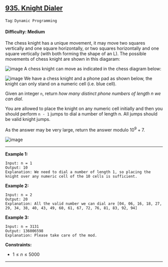 ## [935. Knight Dialer](https://leetcode.com/problems/knight-dialer)

```Tag```: ```Dynamic Programming```

#### Difficulty: Medium

The chess knight has a unique movement, it may move two squares vertically and one square horizontally, or two squares horizontally and one square vertically (with both forming the shape of an L). The possible movements of chess knight are shown in this diagaram:

![image](https://assets.leetcode.com/uploads/2020/08/18/chess.jpg)
A chess knight can move as indicated in the chess diagram below:

![image](https://assets.leetcode.com/uploads/2020/08/18/phone.jpg)
We have a chess knight and a phone pad as shown below, the knight can only stand on a numeric cell (i.e. blue cell).

Given an integer ```n```, return _how many distinct phone numbers of length n we can dial_.

You are allowed to place the knight on any numeric cell initially and then you should perform ```n - 1``` jumps to dial a number of length n. All jumps should be valid knight jumps.

As the answer may be very large, return the answer modulo $10^9 + 7$.

![image](https://github.com/quananhle/Python/assets/35042430/7db2bb48-fece-4bde-9505-58f10140b019)

---

__Example 1:__
```
Input: n = 1
Output: 10
Explanation: We need to dial a number of length 1, so placing the knight over any numeric cell of the 10 cells is sufficient.
```

__Example 2:__
```
Input: n = 2
Output: 20
Explanation: All the valid number we can dial are [04, 06, 16, 18, 27, 29, 34, 38, 40, 43, 49, 60, 61, 67, 72, 76, 81, 83, 92, 94]
```

__Example 3:__
```
Input: n = 3131
Output: 136006598
Explanation: Please take care of the mod.
```

__Constraints:__

- $1 \le n \le 5000$

---
